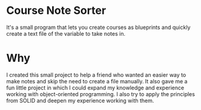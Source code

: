 # Course Note Sorter
It's a small program that lets you create courses as blueprints and quickly create a text file of the variable to take notes in.
# Why
I created this small project to help a friend who wanted an easier way to make notes and skip the need to create a file manually. It also gave me a fun little project 
in which I could expand my knowledge and experience working with object-oriented programming. I also try to apply the principles from SOLID and deepen my experience working 
with them.
